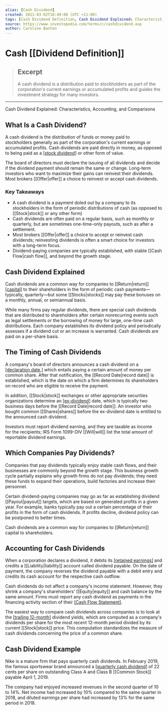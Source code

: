 ```yaml
---
alias: [Cash Dividend]
created: 2021-03-02T18:49:08 (UTC +11:00)
tags: [Cash Dividend Definition, Cash Dividend Explained: Characteristics, Accounting, and Comparisons]
source: https://www.investopedia.com/terms/c/cashdividend.asp
author: Caroline Banton
---
```


# Cash [[Dividend Definition]]

> ## Excerpt
> A cash dividend is a distribution paid to stockholders as part of the corporation's current earnings or accumulated profits and guides the investment strategy for many investors.

---

Cash Dividend Explained: Characteristics, Accounting, and Comparisons
## What Is a Cash Dividend?

A cash dividend is the distribution of funds or money paid to stockholders generally as part of the corporation's current earnings or accumulated profits. Cash dividends are paid directly in money, as opposed to being paid as a [[stock dividend]](https://www.investopedia.com/terms/s/stockdividend.asp) or other form of value.

The board of directors must declare the issuing of all dividends and decide if the dividend payment should remain the same or change. Long-term investors who want to maximize their gains can reinvest their dividends. Most brokers [[Offer|offer]] a choice to reinvest or accept cash dividends.

### Key Takeaways

-   A cash dividend is a payment doled out by a company to its stockholders in the form of periodic distributions of cash (as opposed to [[Stock|stock]] or any other form)
-   Cash dividends are often paid on a regular basis, such as monthly or quarterly, but are sometimes one-time-only payouts, such as after a settlement.
-   Most brokers [[Offer|offer]] a choice to accept or reinvest cash dividends; reinvesting dividends is often a smart choice for investors with a long-term focus.
-   Dividend-paying companies are typically established, with stable [[Cash Flow|cash flow]], and beyond the growth stage.

## Cash Dividend Explained

Cash dividends are a common way for companies to [[Return|return]] [[capital]](https://www.investopedia.com/terms/c/capital.asp) to their shareholders in the form of periodic cash payments—typically, quarterly—but some [[Stocks|stocks]] may pay these bonuses on a monthly, annual, or semiannual basis.

While many firms pay regular dividends, there are special cash dividends that are distributed to shareholders after certain nonrecurring events such as legal settlements or the borrowing of money for large, one-time cash distributions. Each company establishes its dividend policy and periodically assesses if a dividend cut or an increase is warranted. Cash dividends are paid on a per-share basis.

## The Timing of Cash Dividends

A company's board of directors announces a cash dividend on a [[declaration date,]](https://www.investopedia.com/terms/d/declarationdate.asp) which entails paying a certain amount of money per common share. After that notification, the [[Record Date|record date]] is established, which is the date on which a firm determines its shareholders on record who are eligible to receive the payment.

In addition, [[Stock|stock]] exchanges or other appropriate securities organizations determine an [[ex-dividend]](https://www.investopedia.com/terms/e/ex-dividend.asp) date, which is typically two business days before the [[Record Date|record date]]. An investor who bought common [[Shares|shares]] before the ex-dividend date is entitled to the announced cash dividend.

Investors must report dividend earning, and they are taxable as income for the recipients; IRS Form 1099-DIV [[Will|will]] list the total amount of reportable dividend earnings.

## Which Companies Pay Dividends?

Companies that pay dividends typically enjoy stable cash flows, and their businesses are commonly beyond the growth stage. This business growth cycle partially explains why growth firms do not pay dividends; they need these funds to expand their operations, build factories and increase their personnel.

Certain dividend-paying companies may go as far as establishing dividend [[Payout|payout]] targets, which are based on generated profits in a given year. For example, banks typically pay out a certain percentage of their profits in the form of cash dividends. If profits decline, dividend policy can be postponed to better times.

Cash dividends are a common way for companies to [[Return|return]] capital to shareholders.

## Accounting for Cash Dividends

When a corporation declares a dividend, it debits its [[retained earnings]](https://www.investopedia.com/terms/r/retainedearnings.asp) and credits a [[Liability|liability]] account called dividend payable. On the date of payment, the company reverses the dividend payable with a debit entry and credits its cash account for the respective cash outflow.

Cash dividends do not affect a company's income statement. However, they shrink a company's shareholders' [[Equity|equity]] and cash balance by the same amount. Firms must report any cash dividend as payments in the financing activity section of their [[Cash Flow Statement]](https://www.investopedia.com/terms/c/cashflowstatement.asp).

The easiest way to compare cash dividends across companies is to look at the [[trailing 12-month]](https://www.investopedia.com/terms/t/ttm.asp) dividend yields, which are computed as a company's dividends per share for the most recent 12-month period divided by its current [[Stock|stock]] price. This computation standardizes the measure of cash dividends concerning the price of a common share.

## Cash Dividend Example

Nike is a mature firm that pays quarterly cash dividends. In February 2019, the famous sportswear brand announced a [[quarterly cash dividend]](https://www.[[Nasdaq|nasdaq]].com/press-release/nike-inc-declares-022-quarterly-dividend-20190214-01164) of 22 cents per share on outstanding Class A and Class B [[Common Stock]] payable April 1, 2019.

The company had enjoyed increased revenues in the second quarter of 10 to 14%. Net income had increased by 10% compared to the same quarter in 2018, and diluted earnings per share had increased by 13% for the same period in 2018.
